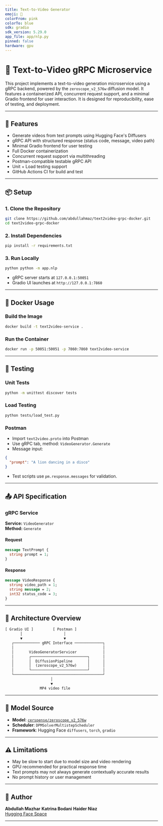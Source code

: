 ```yaml
---
title: Text-to-Video Generator
emoji: 🎥
colorFrom: pink
colorTo: blue
sdk: gradio
sdk_version: 5.29.0
app_file: app/nlp.py
pinned: false
hardware: gpu
---
```



# 🎥 Text-to-Video gRPC Microservice

This project implements a text-to-video generation microservice using a gRPC backend, powered by the `zeroscope_v2_576w` diffusion model. It features a containerized API, concurrent request support, and a minimal Gradio frontend for user interaction. It is designed for reproducibility, ease of testing, and deployment.

---

## 🚀 Features

- Generate videos from text prompts using Hugging Face's Diffusers
- gRPC API with structured response (status code, message, video path)
- Minimal Gradio frontend for user testing
- Full Docker containerization
- Concurrent request support via multithreading
- Postman-compatible testable gRPC API
- Unit + Load testing support
- GitHub Actions CI for build and test

---

## 📦 Setup

### 1. Clone the Repository

```bash
git clone https://github.com/abdullahmaz/text2video-grpc-docker.git
cd text2video-grpc-docker
```

### 2. Install Dependencies

```bash
pip install -r requirements.txt
```

### 3. Run Locally

```bash
python python -m app.nlp
```

- gRPC server starts at `127.0.0.1:50051`
- Gradio UI launches at `http://127.0.0.1:7860`

---

## 🐋 Docker Usage

### Build the Image

```bash
docker build -t text2video-service .
```

### Run the Container

```bash
docker run -p 50051:50051 -p 7860:7860 text2video-service
```

---

## 🧪 Testing

### Unit Tests

```bash
python -m unittest discover tests
```

### Load Testing

```bash
python tests/load_test.py
```

### Postman

- Import `text2video.proto` into Postman
- Use gRPC tab, method: `VideoGenerator.Generate`
- Message input:

```json
{
  "prompt": "A lion dancing in a disco"
}
```

- Test scripts use `pm.response.messages` for validation.

---

## 📤 API Specification

### gRPC Service

**Service:** `VideoGenerator`  
**Method:** `Generate`

#### Request

```protobuf
message TextPrompt {
  string prompt = 1;
}
```

#### Response

```protobuf
message VideoResponse {
  string video_path = 1;
  string message = 2;
  int32 status_code = 3;
}
```

---

## 🧱 Architecture Overview

```txt
[ Gradio UI ]         [ Postman ]
       │                   │
       ▼                   ▼
   ┌──────────── gRPC Interface ─────────────┐
   │                                         │
   │       VideoGeneratorServicer            │
   │       ┌──────────────────────────┐      │
   │       │  DiffusionPipeline       │      │
   │       │  (zeroscope_v2_576w)     │      │
   │       └──────────────────────────┘      │
   └─────────────────────────────────────────┘
                     │
                     ▼
                MP4 video file
```

---

## 🧠 Model Source

- **Model**: [`cerspense/zeroscope_v2_576w`](https://huggingface.co/cerspense/zeroscope_v2_576w)
- **Scheduler**: `DPMSolverMultistepScheduler`
- **Framework**: Hugging Face `diffusers`, `torch`, `gradio`

---

## ⚠️ Limitations

- May be slow to start due to model size and video rendering
- GPU recommended for practical response time
- Text prompts may not always generate contextually accurate results
- No prompt history or user management

---

## 👤 Author

**Abdullah Mazhar**
**Katrina Bodani**
**Haider Niaz**   
[Hugging Face Space](https://huggingface.co/spaces/abdullahmazhar3/text2video-grpc-docker)

---